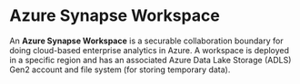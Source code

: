 # Azure Synapse Workspace

An **Azure Synapse Workspace** is a securable collaboration boundary for doing cloud-based enterprise analytics in Azure. A workspace is deployed in a specific region and has an associated Azure Data Lake Storage (ADLS) Gen2 account and file system (for storing temporary data). 